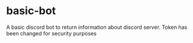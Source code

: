 # basic-bot
A basic discord bot to return information about discord server.
Token has been changed for security purposes
